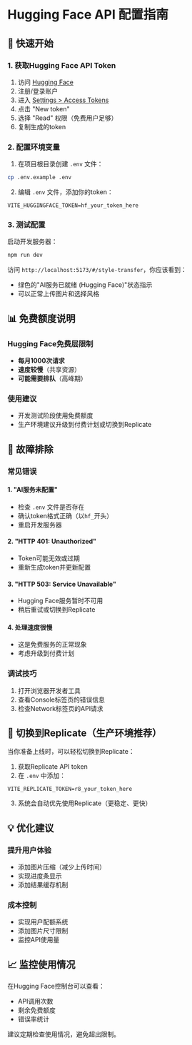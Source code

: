 # Hugging Face API 配置指南

## 🚀 快速开始

### 1. 获取Hugging Face API Token

1. 访问 [Hugging Face](https://huggingface.co/)
2. 注册/登录账户
3. 进入 [Settings > Access Tokens](https://huggingface.co/settings/tokens)
4. 点击 "New token"
5. 选择 "Read" 权限（免费用户足够）
6. 复制生成的token

### 2. 配置环境变量

1. 在项目根目录创建 `.env` 文件：
```bash
cp .env.example .env
```

2. 编辑 `.env` 文件，添加你的token：
```env
VITE_HUGGINGFACE_TOKEN=hf_your_token_here
```

### 3. 测试配置

启动开发服务器：
```bash
npm run dev
```

访问 `http://localhost:5173/#/style-transfer`，你应该看到：
- 绿色的"AI服务已就绪 (Hugging Face)"状态指示
- 可以正常上传图片和选择风格

## 📊 免费额度说明

### Hugging Face免费层限制
- **每月1000次请求**
- **速度较慢**（共享资源）
- **可能需要排队**（高峰期）

### 使用建议
- 开发测试阶段使用免费额度
- 生产环境建议升级到付费计划或切换到Replicate

## 🔧 故障排除

### 常见错误

#### 1. "AI服务未配置"
- 检查 `.env` 文件是否存在
- 确认token格式正确（以`hf_`开头）
- 重启开发服务器

#### 2. "HTTP 401: Unauthorized"
- Token可能无效或过期
- 重新生成token并更新配置

#### 3. "HTTP 503: Service Unavailable"
- Hugging Face服务暂时不可用
- 稍后重试或切换到Replicate

#### 4. 处理速度很慢
- 这是免费服务的正常现象
- 考虑升级到付费计划

### 调试技巧

1. 打开浏览器开发者工具
2. 查看Console标签页的错误信息
3. 检查Network标签页的API请求

## 🔄 切换到Replicate（生产环境推荐）

当你准备上线时，可以轻松切换到Replicate：

1. 获取Replicate API token
2. 在 `.env` 中添加：
```env
VITE_REPLICATE_TOKEN=r8_your_token_here
```

3. 系统会自动优先使用Replicate（更稳定、更快）

## 💡 优化建议

### 提升用户体验
- 添加图片压缩（减少上传时间）
- 实现进度条显示
- 添加结果缓存机制

### 成本控制
- 实现用户配额系统
- 添加图片尺寸限制
- 监控API使用量

## 📈 监控使用情况

在Hugging Face控制台可以查看：
- API调用次数
- 剩余免费额度
- 错误率统计

建议定期检查使用情况，避免超出限制。